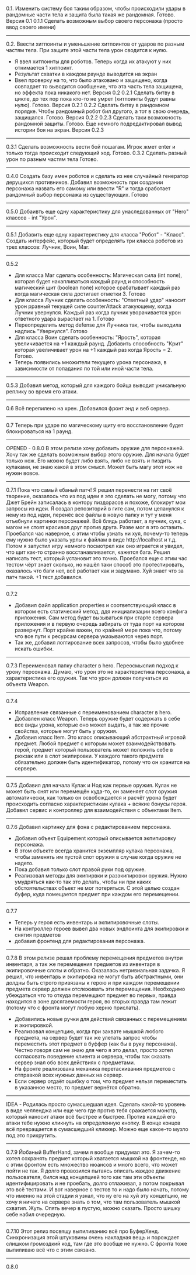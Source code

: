 0.1. Изменить систему боя таким образом, чтобы происходили удары в рандомные части тела и защита была такая же рандомная.
Готово. Версия 0.1
0.1.1 Сделать возможным выбор своего персонажа (просто ввод своего имени)

**********************************
0.2. Ввести хитпоинты и уменьшение хитпоинтов от ударов по разным частям тела. При защите этой части тела урон сводится к нулю.
- Я ввел хитпоинты для роботов. Теперь когда их атакуют у них отнимается 1 хитпоинт.
- Результат схватки в каждом раунде выводится на экран
- Ввел проверку на то, что было атаковано и защищено, когда совпадает то выводится сообщение, что эта часть тела
защищена, но эффекта пока никакого нет.
Версия 0.2
0.2.1 Сделать битву в цикле, до тех пор пока кто-то не умрет (хитпоинты будут равны нулю).
Готово. Версия 0.2.1
0.2.2 Сделать битву в рандомном порядке. Чтобы рандомный робот бил другого, а тот в свою очередь, защищался.
Готово. Версия 0.2.2
0.2.3 Сделать таки возможность рандомной защиты.
Готово. Еще немного подредактировал вывод истории боя на экран.
Версия 0.2.3

************************************
0.3.1 Сделать возможность вести бой пошагам. Игрок жмет enter и только тогда происходит следующий ход.
Готово.
0.3.2 Сделать разный урон по разным частям тела
Готово.

*******************************************
0.4.0 Создать базу имен роботов и сделать из нее случайный генератор дерущихся противников.
Добавил возможность при создании персонажа назвать его самому или ввести "R" и тогда сработает рандомный выбор персонажа из существующих.
Готово

************************************************
0.5.0
Добаивть еще одну характеристику для унаследованных от "Hero" классов  - int "Урон".
************************************************
0.5.1
Добавить еще одну характеристику для класса "Робот" - "Класс". Создать интерфейс, который будет определять три класса
роботов из трех классов: Лучник, Воин, Маг.
************************************************
0.5.2
- Для класса Маг сделать особенность: Магическая сила (int поле), которая будет накапливаться каждый раунд и способность
магический щит (boolean поле) которое срабатывает каждый раз когда магическая сила достигает отметки 3.
Готово
- Для класса Лучник сделать особенность: "Ответный удар" наносит урон рравный текущей силе counterАttack атакующему, когда Лучник увернулся.
Каждый раз когда лучник уворачивается урон ответного удара вырастает на 1.
Готово
- Переопределить метод defense для Лучника так, чтобы выходила надпись "Увернулся".
Готово
- Для класса Воин сделать особенность: "Ярость", которая увеличивается на +1 каждый раунд. Добавить способность
"Крит" которая увеличивает урон на +1 каждый раз когда Ярость = 2.
Готово.
- Теперь появились множители текущего урона персонажа, в зависимости от попадания по той или иной части тела.
************************************************
0.5.3
Добавил метод, который для каждого бойца выводит уникальную реплику во время его атаки.

************************************************
0.6 Всё перепилено на хрен. Добавился фронт энд и веб сервер.

************************************************
0.7 Теперь при ударе по магическому щиту его восстановление будет блокироваться на 1 раунд.

************************************************
OPENED - 0.8.0
В этом релизе хочу добавить оружие для персонажей. Хочу так же сделать возможным выбор этого оружие.
Для начала будет только нож. Его можно будет либо взять, либо не взять и пиздить кулаками, не знаю какой в этом смысл.
Может быть магу этот нож не нужен вовсе.

************************************************
0.7.1 Пока что самый ебаный патч! Я решил перенести на гит своё творение, оказалось что из под идеи я это
сделать не могу, потому что Джет Брейн записалась в контору пиздорасов и похоже, блокирут мои запросы из идеи.
Я создал репозиторий в гите сам, потом цепанулся к нему из под идеи, перенёс все файлы в новую папку и тут
у меня отъебнули картинки персонажей. Всё блядь работает, а лучник, сука, с магом не стоят красивол друг против друга.
Разве мог я это оставить. Проебался час наверное, с этим чтобы узнать ни хуя, почему-то теперь ему нужно было указать
урлы к файлам в виде http://localhost и т.д.
Потом я запустил игру немного посмотрел как оно играется и увидел, что щит как-то странно восстанавливается, кажется бага.
Решил написать тест, который установит это точно. Проебался еще с этим час тестом чёрт знает сколько, но нашёл таки способ это
протестировать, оказалось что баги нет, всё работает как и задумано.
Хуй знает что за патч такой. +1 тест добавился.

************************************************
0.7.2
- Добавил файл application.properties и соответствующий класс в котором есть статический метод, ддя инициализации всего конфига приложения.
Сам метод будет вызываться при старте сервера приложения и в первую очередь забирать от туда порт на котором развернут.
Порт крайне важен, по крайней мере пока что, потому что все пути к ресурсам сервера указываются через порт.
- Так же, добавил логгирование всех запросов, чтобы было удобнее искать ошибки.

************************************************
0.7.3
Переименовал папку character в hero.
Переосмыслил подход к урону персонажа. Думаю, что урон это не характеристика персонажа, а характеристика его оружия.
Так что урон должен получаться из объекта Weapon.

************************************************
0.7.4
- Исправление связанные с переименованием character в hero.
- Добавлен класс Weapon. Теперь оружие будет содержать в себе все виды урона,
которые оно может выдать, а так же прочие свойства, которые могут быть у оружия.
- Добавил класс Item. Это класс описывающий абстрактный игровой предмет. Любой предмет
с которым может взаимодействовать герой, предмет который пользователь может положить
себе в рюкзак или в слот экипировки.
У каждого такого предмета обязательно должен быть идентификатор, потому что он хранится на сервере.

************************************************
0.7.5
Добавил для начала Кулак и Нод как первые оружия. Кулак не может быть снят или перемещён куда-то,
он заменяет слот оружия автоматически, как только он освобождается и расчёт урона будет происходить
согласно характеристикам кулака + всякие бонусы героя.
Добавил сервис и контроллер для взаимодействия с объектами Item.

************************************************
0.7.6
Добавил картинку для фона с редактированием персонажа.
- Добавил объект Equipement который описывается экпипировку персонажа.
- В этом объекте всегда хранится экземпляр кулака персонажа, чтобы заменять им пустой слот оружия в случае
когда оружие не надето.
- Пока добавил только слот правой руки под оружие.
- Реализовал методы для экипирвки и разэкипировки оружия. Нужно умудряться как-то так это делать, чтобы
ни при каких обстоятельствах объект не мог потеряться. С этой целью создан буфер, куда помещается предмет
при каждом его перемещении.

************************************************
0.7.7
- Теперь у героя есть инвентарь и экпипировочные слоты.
- На контроллер героев вывел два новых эндпоинта для экипировки и снятия предметов
- добавил фронтенд для редактирования персонажа.

************************************************
0.7.8
В этом релизе решал проблему перемещения предметов внутри инвентаря, а так же перемещения
предметов из инвентаря в экипировочные слоты и обратно. Оказалась нетривиальная задачка.
Я решил, что инвентарь и экипировка не могут быть абстрактными, они долдны быть строго
привязаны к герою и при каждом перемещении предмета сервер должен отслеживать эти перемещения.
Необходимо убеждаться что то откуда перемещают предмет во первых, правда находится в зоне
досягаемости героя, во вторых правда там лежит (потому что с фронта могут любую херню прислать).
- Добавились новые ручки для действий связанных с перемещением и экипировкой.
- Реализовал концепцию, когда при захвате мышкой любого предмета, на сервер будет так же улетать запрос
чтобы переместить этот предмет в буффер (как бы в руку персонажа). Честно говоря сам не знаю для чего я
это делал, просто хотел согласовать поведение клиента и сервера, чтобы так сказать сервер знал обо всех
действиях с предметами.
- На фронте реализована механика перетаскивания предметов с отправкой всех нужных данных на сервер.
- Если сервер отдаёт ошибку о том, что предмет нельзя переместить в указанное место, то предмет вернётся обратно.

************************************************
IDEA - Родилась просто сумасшедшая идея. Сделать какой-то уровень в виде челленджа или еще чего
где против тебя сражается монстр, который наносит атаки всё быстрее и быстрее.
Против каждой его атаки тебе нужно кликнуть на определенную кнопку.
В конце концов всё превращается в сумасшедший кликкер. Можно еще какое-то музло под это прикрутить.

************************************************
0.7.9
Йобаный BufferHand, зачем я вообще придумал это. Я зачем-то хотел сохранять предмет который хватается
мышкой на фронтенде, но с этим фронтом есть множество нюансов и много всего, что может пойти не так.
Я долго провозился пытаясь описать каждое движение пользователя, бился над концепцией того
как там эти объекты идентифицировать и не проебать, долго отлаживал, а потом покрывал это всё тестами.
И вот наверное с тестов то и надо было начать, потому что именно на этой стадии я узнал, что ну его на хуй
эту концепцию, не хочу я ничего на сервере знать о том, что там пользователь мышкой схватил.
Жуть. Опять вечер в пустую, можно сказать. Просто шишку себе набил очередную.

************************************************
0.7.10
Этот релиз посвящу выпиливанию всё про БуферХенд.
Синхронизация этой штуковины очень накладная вещь и порождает слишком громоздкий код, там
где это вообще не нужно.
С фронта тоже выпиливаю всё что с этим связано.

************************************************
0.8.0

